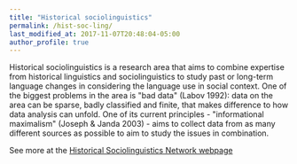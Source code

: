 ```yaml
---
title: "Historical sociolinguistics"
permalink: /hist-soc-ling/
last_modified_at: 2017-11-07T20:48:04-05:00
author_profile: true
---
```


Historical sociolinguistics is a research area that aims to combine expertise from historical linguistics and sociolinguistics to study past or long-term language changes in considering the language use in social context. One of the biggest problems in the area is "bad data" (Labov 1992): data on the area can be sparse, badly classified and finite, that makes difference to how data analysis can unfold. One of its current principles - "informational maximalism" (Joseph & Janda 2003) - aims to collect data from as many different sources as possible to aim to study the issues in combination.

See more at the [Historical Sociolinguistics Network webpage](http://hison.sbg.ac.at/)